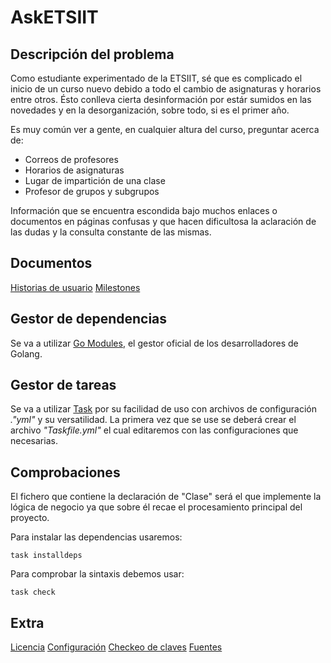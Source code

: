 # AskETSIIT

## Descripción del problema

Como estudiante experimentado de la ETSIIT, sé que es complicado el inicio de un curso nuevo debido a todo el cambio de asignaturas y horarios entre otros. Ésto conlleva cierta desinformación por estár sumidos en las novedades y en la desorganización, sobre todo, si es el primer año. 

Es muy común ver a gente, en cualquier altura del curso, preguntar acerca de:
  - Correos de profesores
  - Horarios de asignaturas
  - Lugar de impartición de una clase
  - Profesor de grupos y subgrupos

Información que se encuentra escondida bajo muchos enlaces o documentos en páginas confusas y que hacen dificultosa la aclaración de las dudas y la consulta constante de las mismas.

## Documentos

[Historias de usuario](./docs/HUs.md)
[Milestones](./docs/MSs.md)

## Gestor de dependencias

Se va a utilizar [Go Modules](https://go.dev/ref/mod), el gestor oficial de los desarrolladores de Golang.

## Gestor de tareas

Se va a utilizar [Task](https://taskfile.dev/) por su facilidad de uso con archivos de configuración *."yml"* y su versatilidad.
La primera vez que se use se deberá crear el archivo *"Taskfile.yml"* el cual editaremos con las configuraciones que necesarias.

## Comprobaciones

El fichero que contiene la declaración de "Clase" será el que implemente la lógica de negocio ya que sobre él recae el procesamiento principal del proyecto.

Para instalar las dependencias usaremos:

```
task installdeps
```

Para comprobar la sintaxis debemos usar:

```
task check
```

## Extra

[Licencia](./LICENSE)
[Configuración](./conf/pasos.txt)
[Checkeo de claves](./conf/claves.png)
[Fuentes](./docs/fuentes.md)
